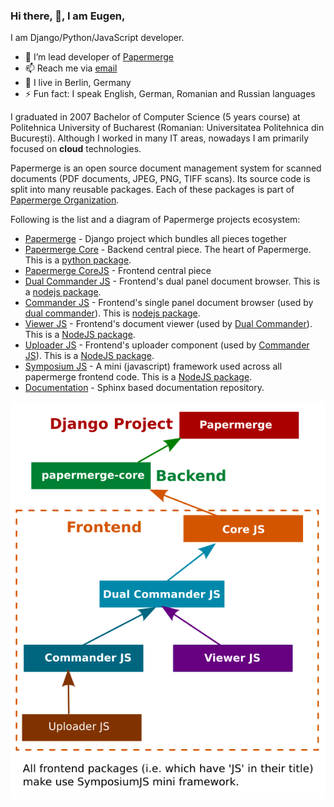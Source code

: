 ### Hi there, 👋, I am Eugen,

I am Django/Python/JavaScript developer.

- 🌱 I’m lead developer of [Papermerge](https://www.papermerge.com)
- 📫 Reach me via [email](mailto:eugen@papermerge.com)
- :round_pushpin: I live in Berlin, Germany
- ⚡ Fun fact: I speak English, German, Romanian and Russian languages

I graduated in 2007 Bachelor of Computer Science (5 years course) at
Politehnica University of Bucharest (Romanian: Universitatea Politehnica din
București). Although I worked in many IT areas, nowadays I am primarily
focused on **cloud** technologies.

Papermerge is an open source document management system for scanned documents
(PDF documents, JPEG, PNG, TIFF scans). Its source code is split into many
reusable packages. Each of these packages is part of [Papermerge Organization](https://github.com/papermerge).

Following is the list and a diagram of Papermerge projects ecosystem:

* [Papermerge](https://github.com/ciur/papermerge) - Django project which bundles all pieces together
* [Papermerge Core](https://github.com/papermerge/papermerge-core) - Backend central piece. The heart of Papermerge. This is a [python package](https://pypi.org/project/papermerge-core/).
* [Papermerge CoreJS](https://github.com/papermerge/core-js) - Frontend central piece
* [Dual Commander JS](https://github.com/papermerge/dual-commander-js) - Frontend's dual panel document browser. This is a [nodejs package](https://www.npmjs.com/package/@papermerge/dual-commander).
* [Commander JS](https://github.com/papermerge/commander-js) - Frontend's single panel document browser (used by [dual commander](https://github.com/papermerge/dual-commander-js)). This is [nodejs package](https://www.npmjs.com/package/@papermerge/commander).
* [Viewer JS](https://github.com/papermerge/viewer-js) - Frontend's document viewer (used by [Dual Commander](https://github.com/papermerge/dual-commander-js)). This is a [NodeJS package](https://www.npmjs.com/package/@papermerge/viewer).
* [Uploader JS](https://github.com/papermerge/uploader-js) - Frontend's uploader component (used by [Commander JS](https://github.com/papermerge/commander-js)). This is a [NodeJS package](https://www.npmjs.com/package/@papermerge/uploader).
* [Symposium JS](https://github.com/papermerge/symposium-js) - A mini (javascript) framework used across all papermerge frontend code. This is a [NodeJS package](https://www.npmjs.com/package/@papermerge/symposium).
* [Documentation](https://github.com/papermerge/documentation) - Sphinx based documentation repository.


![Org Diagram](./img/org-diagram.png)